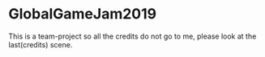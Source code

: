 # GlobalGameJam2019
This is a team-project so all the credits do not go to me, please look at the last(credits) scene. 
